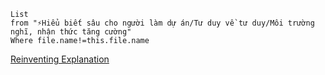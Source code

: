 ```dataview
List 
from "⚡Hiểu biết sâu cho người làm dự án/Tư duy về tư duy/Môi trường nghĩ, nhận thức tăng cường" 
Where file.name!=this.file.name
```
[Reinventing Explanation](https://michaelnielsen.org/reinventing_explanation/index.html)